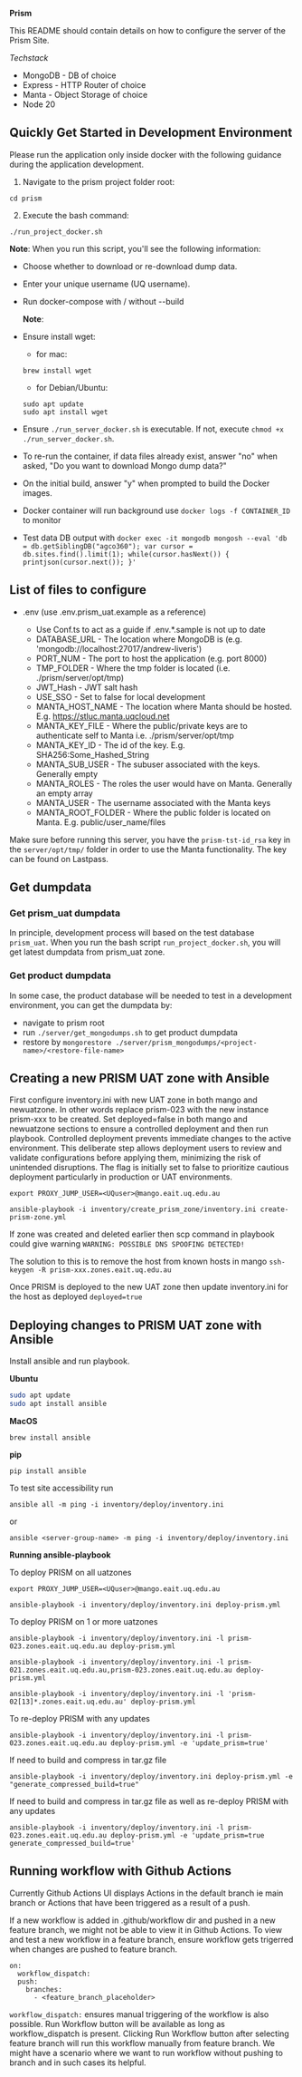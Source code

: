 **Prism**

This README should contain details on how to configure the server of the Prism Site.

_Techstack_

- MongoDB - DB of choice
- Express - HTTP Router of choice
- Manta - Object Storage of choice
- Node 20

## Quickly Get Started in Development Environment

Please run the application only inside docker with the following guidance during the application development.

1. Navigate to the prism project folder root:

```
cd prism
```

2. Execute the bash command:

```
./run_project_docker.sh
```

**Note**: When you run this script, you'll see the following information:

- Choose whether to download or re-download dump data.
- Enter your unique username (UQ username).
- Run docker-compose with / without --build

  **Note**:

- Ensure install wget:
  - for mac:
  ```
  brew install wget
  ```
  - for Debian/Ubuntu:
  ```
  sudo apt update
  sudo apt install wget
  ```
- Ensure `./run_server_docker.sh` is executable. If not, execute `chmod +x ./run_server_docker.sh`.
- To re-run the container, if data files already exist, answer "no" when asked, "Do you want to download Mongo dump data?"
- On the initial build, answer "y" when prompted to build the Docker images.
- Docker container will run background use `docker logs -f CONTAINER_ID` to monitor
- Test data DB output with `docker exec -it mongodb mongosh --eval 'db = db.getSiblingDB("agco360"); var cursor = db.sites.find().limit(1); while(cursor.hasNext()) { printjson(cursor.next()); }'`

## List of files to configure

- .env (use .env.prism_uat.example as a reference)

  - Use Conf.ts to act as a guide if .env.\*.sample is not up to date
  - DATABASE_URL - The location where MongoDB is (e.g. 'mongodb://localhost:27017/andrew-liveris')
  - PORT_NUM - The port to host the application (e.g. port 8000)
  - TMP_FOLDER - Where the tmp folder is located (i.e. ./prism/server/opt/tmp)
  - JWT_Hash - JWT salt hash
  - USE_SSO - Set to false for local development
  - MANTA_HOST_NAME - The location where Manta should be hosted. E.g. https://stluc.manta.uqcloud.net
  - MANTA_KEY_FILE - Where the public/private keys are to authenticate self to Manta i.e. ./prism/server/opt/tmp
  - MANTA_KEY_ID - The id of the key. E.g. SHA256:Some_Hashed_String
  - MANTA_SUB_USER - The subuser associated with the keys. Generally empty
  - MANTA_ROLES - The roles the user would have on Manta. Generally an empty array
  - MANTA_USER - The username associated with the Manta keys
  - MANTA_ROOT_FOLDER - Where the public folder is located on Manta. E.g. public/user_name/files

Make sure before running this server, you have the `prism-tst-id_rsa` key in the `server/opt/tmp/` folder in order to use the Manta functionality. The key can be found on Lastpass.

## Get dumpdata

### Get prism_uat dumpdata

In principle, development process will based on the test database `prism_uat`. When you run the bash script `run_project_docker.sh`, you will get latest dumpdata from prism_uat zone.

### Get product dumpdata

In some case, the product database will be needed to test in a development environment, you can get the dumpdata by:

- navigate to prism root
- run `./server/get_mongodumps.sh` to get product dumpdata
- restore by `mongorestore ./server/prism_mongodumps/<project-name>/<restore-file-name>`

## Creating a new PRISM UAT zone with Ansible

First configure inventory.ini with new UAT zone in both mango and newuatzone.
In other words replace prism-023 with the new instance prism-xxx to be created.
Set deployed=false in both mango and newuatzone sections to ensure a controlled deployment and then run playbook.
Controlled deployment prevents immediate changes to the active environment.
This deliberate step allows deployment users to review and validate configurations before applying them, minimizing the risk of unintended disruptions.
The flag is initially set to false to prioritize cautious deployment particularly in production or UAT environments.

`export PROXY_JUMP_USER=<UQuser>@mango.eait.uq.edu.au`

`ansible-playbook -i inventory/create_prism_zone/inventory.ini create-prism-zone.yml`

If zone was created and deleted earlier then scp command in playbook could give warning
`WARNING: POSSIBLE DNS SPOOFING DETECTED!`

The solution to this is to remove the host from known hosts in mango
`ssh-keygen -R prism-xxx.zones.eait.uq.edu.au`

Once PRISM is deployed to the new UAT zone then update inventory.ini for the host as deployed
`deployed=true`

## Deploying changes to PRISM UAT zone with Ansible

Install ansible and run playbook.

**Ubuntu**

```bash
sudo apt update
sudo apt install ansible
```

**MacOS**

`brew install ansible`

**pip**

`pip install ansible`

To test site accessibility run

`ansible all -m ping -i inventory/deploy/inventory.ini`

or

`ansible <server-group-name> -m ping -i inventory/deploy/inventory.ini`

**Running ansible-playbook**

To deploy PRISM on all uatzones

`export PROXY_JUMP_USER=<UQuser>@mango.eait.uq.edu.au`

`ansible-playbook -i inventory/deploy/inventory.ini deploy-prism.yml`

To deploy PRISM on 1 or more uatzones

`ansible-playbook -i inventory/deploy/inventory.ini -l prism-023.zones.eait.uq.edu.au deploy-prism.yml`

`ansible-playbook -i inventory/deploy/inventory.ini -l prism-021.zones.eait.uq.edu.au,prism-023.zones.eait.uq.edu.au deploy-prism.yml`

`ansible-playbook -i inventory/deploy/inventory.ini -l 'prism-02[13]*.zones.eait.uq.edu.au' deploy-prism.yml`

To re-deploy PRISM with any updates

`ansible-playbook -i inventory/deploy/inventory.ini -l prism-023.zones.eait.uq.edu.au deploy-prism.yml -e 'update_prism=true'`

If need to build and compress in tar.gz file

`ansible-playbook -i inventory/deploy/inventory.ini deploy-prism.yml -e "generate_compressed_build=true"`

If need to build and compress in tar.gz file as well as re-deploy PRISM with any updates

`ansible-playbook -i inventory/deploy/inventory.ini -l prism-023.zones.eait.uq.edu.au deploy-prism.yml -e 'update_prism=true generate_compressed_build=true'`

## Running workflow with Github Actions

Currently Github Actions UI displays Actions in the default branch ie main branch or Actions that have been triggered as a result of a push.

If a new workflow is added in .github/workflow dir and pushed in a new feature branch, we might not be able to view it in Github Actions.
To view and test a new workflow in a feature branch, ensure workflow gets trigerred when changes are pushed to feature branch.

```
on:
  workflow_dispatch:
  push:
    branches:
      - <feature_branch_placeholder>
```

`workflow_dispatch:` ensures manual triggering of the workflow is also possible.
Run Workflow button will be available as long as workflow_dispatch is present.
Clicking Run Workflow button after selecting feature branch will run this workflow manually from feature branch.
We might have a scenario where we want to run workflow without pushing to branch and in such cases its helpful.
